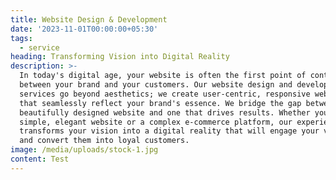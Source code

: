 ```yaml
---
title: Website Design & Development
date: '2023-11-01T00:00:00+05:30'
tags:
  - service
heading: Transforming Vision into Digital Reality
description: >-
  In today's digital age, your website is often the first point of contact
  between your brand and your customers. Our website design and development
  services go beyond aesthetics; we create user-centric, responsive websites
  that seamlessly reflect your brand's essence. We bridge the gap between a
  beautifully designed website and one that drives results. Whether you need a
  simple, elegant website or a complex e-commerce platform, our experienced team
  transforms your vision into a digital reality that will engage your visitors
  and convert them into loyal customers.
image: /media/uploads/stock-1.jpg
content: Test
---
```


